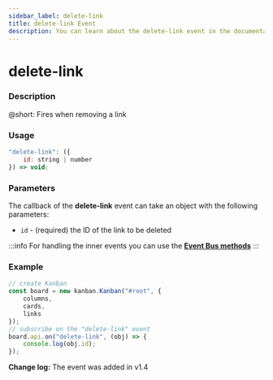 ```yaml
---
sidebar_label: delete-link
title: delete-link Event
description: You can learn about the delete-link event in the documentation of the DHTMLX JavaScript Kanban library. Browse developer guides and API reference, try out code examples and live demos, and download a free 30-day evaluation version of DHTMLX Kanban.
---
```


# delete-link

### Description

@short: Fires when removing a link

### Usage

~~~jsx {}
"delete-link": ({
	id: string | number
}) => void;
~~~

### Parameters

The callback of the **delete-link** event can take an object with the following parameters:

- `id` - (required) the ID of the link to be deleted

:::info
For handling the inner events you can use the [**Event Bus methods**](api/api_overview.md/#event-bus-methods)
:::

### Example

~~~jsx {8-10}
// create Kanban
const board = new kanban.Kanban("#root", {
	columns,
	cards,
	links
});
// subscribe on the "delete-link" event
board.api.on("delete-link", (obj) => {
	console.log(obj.id);
});
~~~

**Change log:** The event was added in v1.4
